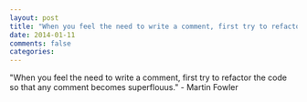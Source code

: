```yaml
---
layout: post
title: "When you feel the need to write a comment, first try to refactor the code so that any comment becomes superflouus."
date: 2014-01-11
comments: false
categories: 
---
```


<span class='quote'>"When you feel the need to write a comment, first try to refactor the code so that any comment becomes superflouus."</span>
<span class='by'>- Martin Fowler</span>
